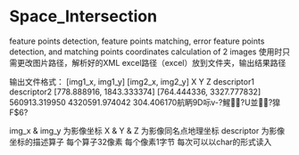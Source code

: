 # Space_Intersection
feature points detection, feature points matching, error feature points detection, and matching points coordinates calculation of 2 images
使用时只需更改图片路径，解析好的XML excel路径（excel）放到文件夹，输出结果路径


输出文件格式：
[img1_x,  img1_y] 		 [img2_x, img2_y]  			  X  			  Y  		  Z   		  descriptor1  		   descriptor2 
[778.888916, 1843.333374] [764.444336, 3327.777832] 560913.319950 4320591.974042 304.406170航眪9D呩v-?鯹?U並?獋F$6?

img_x & img_y 为影像坐标 
X & Y & Z     为影像同名点地理坐标 
descriptor	  为影像坐标的描述算子 每个算子32像素 每个像素1字节 每次可以以char的形式读入
